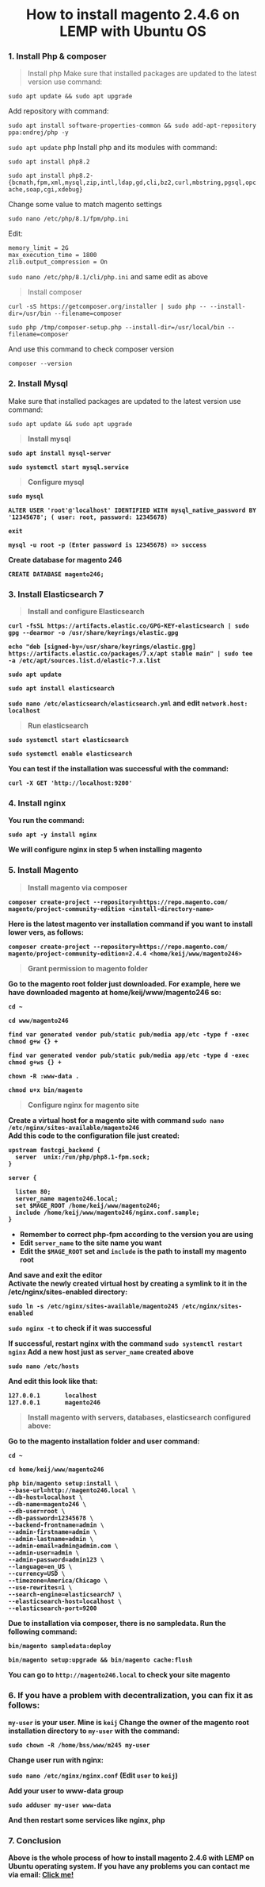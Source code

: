 
<h1 align="center">How to install magento 2.4.6 on LEMP with Ubuntu OS</h1>

### 1. Install Php & composer
> Install php
Make sure that installed packages are updated to the latest version use command:

`sudo apt update && sudo apt upgrade`

Add repository with command:

`sudo apt install software-properties-common && sudo add-apt-repository ppa:ondrej/php -y`

`sudo apt update`
php
Install php and its modules with command:

`sudo apt install php8.2`

`sudo apt install php8.2-{bcmath,fpm,xml,mysql,zip,intl,ldap,gd,cli,bz2,curl,mbstring,pgsql,opcache,soap,cgi,xdebug}`

Change some value to match magento settings

`sudo nano /etc/php/8.1/fpm/php.ini`

Edit: 
```
memory_limit = 2G
max_execution_time = 1800
zlib.output_compression = On
```

`sudo nano /etc/php/8.1/cli/php.ini` and same edit as above

> Install composer
```
curl -sS https://getcomposer.org/installer | sudo php -- --install-dir=/usr/bin --filename=composer
```
`sudo php /tmp/composer-setup.php --install-dir=/usr/local/bin --filename=composer`

And use this command to check composer version

`composer --version`

### 2. Install Mysql
Make sure that installed packages are updated to the latest version use command:

`sudo apt update && sudo apt upgrade`

> <strong>Install mysql<strong>

`sudo apt install mysql-server`

`sudo systemctl start mysql.service`

> <strong>Configure mysql<strong>

`sudo mysql`

`ALTER USER 'root'@'localhost' IDENTIFIED WITH mysql_native_password BY '12345678'; ( user: root, password: 12345678)`

`exit`

`mysql -u root -p (Enter password is 12345678) => success`

Create database for magento 246

`CREATE DATABASE magento246;`

### 3. Install Elasticsearch 7
> Install and configure Elasticsearch

`curl -fsSL https://artifacts.elastic.co/GPG-KEY-elasticsearch | sudo gpg --dearmor -o /usr/share/keyrings/elastic.gpg`

`echo "deb [signed-by=/usr/share/keyrings/elastic.gpg] https://artifacts.elastic.co/packages/7.x/apt stable main" | sudo tee -a /etc/apt/sources.list.d/elastic-7.x.list`

`sudo apt update`

`sudo apt install elasticsearch`

`sudo nano /etc/elasticsearch/elasticsearch.yml` and edit `network.host: localhost`

> Run elasticsearch

`sudo systemctl start elasticsearch`

`sudo systemctl enable elasticsearch`

You can test if the installation was successful with the command:

`curl -X GET 'http://localhost:9200'`

### 4. Install nginx

You run the command:

`sudo apt -y install nginx`

We will configure nginx in step 5 when installing magento

### 5. Install Magento

> Install magento via composer

`composer create-project --repository=https://repo.magento.com/ magento/project-community-edition <install-directory-name>`

Here is the latest magento ver installation command if you want to install lower vers, as follows:

`composer create-project --repository=https://repo.magento.com/ magento/project-community-edition=2.4.4 <home/keij/www/magento246>`

> Grant permission to magento folder

Go to the magento root folder just downloaded. For example, here we have downloaded magento at home/keij/www/magento246 so:

`cd ~`

`cd www/magento246`

`find var generated vendor pub/static pub/media app/etc -type f -exec chmod g+w {} +`

`find var generated vendor pub/static pub/media app/etc -type d -exec chmod g+ws {} +`

`chown -R :www-data .`

`chmod u+x bin/magento`

> Configure nginx for magento site

Create a virtual host for a magento site with command `sudo nano /etc/nginx/sites-available/magento246` <br>
Add this code to the configuration file just created:
```
upstream fastcgi_backend {
  server  unix:/run/php/php8.1-fpm.sock;
}

server {

  listen 80;
  server_name magento246.local;
  set $MAGE_ROOT /home/keij/www/magento246;
  include /home/keij/www/magento246/nginx.conf.sample;
}
```
* Remember to correct php-fpm according to the version you are using
* Edit `server_name` to the site name you want
* Edit the `$MAGE_ROOT` set and `include` is the path to install my magento root

And save and exit the editor<br>
Activate the newly created virtual host by creating a symlink to it in the /etc/nginx/sites-enabled directory:

`sudo ln -s /etc/nginx/sites-available/magento245 /etc/nginx/sites-enabled`

`sudo nginx -t` to check if it was successful

If successful, restart nginx with the command `sudo systemctl restart nginx` Add a new host just as `server_name` created above

`sudo nano /etc/hosts`

And edit this look like that:
```
127.0.0.1       localhost
127.0.0.1       magento246
```

> Install magento with servers, databases, elasticsearch configured above:

Go to the magento installation folder and user command:

`cd ~`

`cd home/keij/www/magento246`

```
php bin/magento setup:install \
--base-url=http://magento246.local \
--db-host=localhost \
--db-name=magento246 \
--db-user=root \
--db-password=12345678 \
--backend-frontname=admin \
--admin-firstname=admin \
--admin-lastname=admin \
--admin-email=admin@admin.com \
--admin-user=admin \
--admin-password=admin123 \
--language=en_US \
--currency=USD \
--timezone=America/Chicago \
--use-rewrites=1 \
--search-engine=elasticsearch7 \
--elasticsearch-host=localhost \
--elasticsearch-port=9200
```
Due to installation via composer, there is no sampledata. Run the following command:

`bin/magento sampledata:deploy`

`bin/magento setup:upgrade && bin/magento cache:flush`

You can go to `http://magento246.local` to check your site magento

### 6. If you have a problem with decentralization, you can fix it as follows:

`my-user` is your user. Mine is `keij`
Change the owner of the magento root installation directory to `my-user` with the command:

`sudo chown -R /home/bss/www/m245 my-user`

Change user run with nginx:

`sudo nano /etc/nginx/nginx.conf` (Edit `user` to `keij`)

Add your user to www-data group

`sudo adduser my-user www-data`

And then restart some services like nginx, php

### 7. Conclusion

Above is the whole process of how to install magento 2.4.6 with LEMP on Ubuntu operating system. If you have any problems you can contact me via email: [Click me!](kakuzukyo2000@gmail.com)

 
